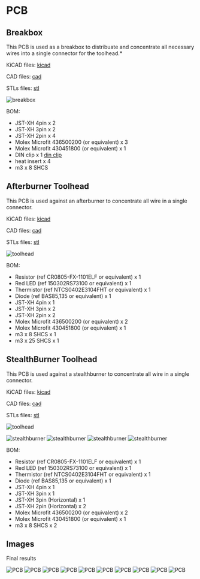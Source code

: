 # PCB

## Breakbox

This PCB is used as a breakbox to distribuate and concentrate all necessary wires into a single connector for the toolhead.*

KiCAD files: [kicad](./KiCad/breakbox/)

CAD files: [cad](./CAD/breakbox/)

STLs files: [stl](./STL/breakbox/)

![breakbox](./Images/breakbox_pcb.png)

BOM:
- JST-XH 4pin x 2
- JST-XH 3pin x 2
- JST-XH 2pin x 4
- Molex Microfit 436500200 (or equivalent) x 3
- Molex Microfit 430451800 (or equivalent) x 1
- DIN clip x 1 [din clip](https://github.com/VoronDesign/Voron-2/blob/Voron2.4/STLs/Electronics_Bay/pcb_din_clip_x3.stl)
- heat insert x 4
- m3 x 8 SHCS

## Afterburner Toolhead

This PCB is used against an afterburner to concentrate all wire in a single connector.

KiCAD files: [kicad](./KiCad/toolhead/vanilla_afterburner/)

CAD files: [cad](./CAD/toolhead/vanilla_afterburner/)

STLs files: [stl](./STL/toolhead/vanilla_afterburner/)

![toolhead](./Images/toolhead_afterburner_pcb.png)

BOM:
- Resistor (ref CR0805-FX-1101ELF or equivalent) x 1
- Red LED (ref 150302RS73100 or equivalent) x 1
- Thermistor (ref NTCS0402E3104FHT or equivalent) x 1
- Diode (ref BAS85,135 or equivalent) x 1
- JST-XH 4pin x 1
- JST-XH 3pin x 2
- JST-XH 2pin x 2
- Molex Microfit 436500200 (or equivalent) x 2
- Molex Microfit 430451800 (or equivalent) x 1
- m3 x 8 SHCS x 1
- m3 x 25 SHCS x 1

## StealthBurner Toolhead

This PCB is used against a stealthburner to concentrate all wire in a single connector.

KiCAD files: [kicad](./KiCad/toolhead/stealthburner/one_pcb/)

CAD files: [cad](./CAD/toolhead/stealthburner/)

STLs files: [stl](./STL/toolhead/stealthburner/)

![toolhead](./Images/toolhead_stealthburner_pcb.png)

![stealthburner](./Images/stealthburner_02.jpg)
![stealthburner](./Images/stealthburner_05.jpg)
![stealthburner](./Images/stealthburner_06.jpg)
![stealthburner](./Images/stealthburner_08.jpg)


BOM:
- Resistor (ref CR0805-FX-1101ELF or equivalent) x 1
- Red LED (ref 150302RS73100 or equivalent) x 1
- Thermistor (ref NTCS0402E3104FHT or equivalent) x 1
- Diode (ref BAS85,135 or equivalent) x 1
- JST-XH 4pin x 1
- JST-XH 3pin x 1
- JST-XH 3pin (Horizontal) x 1
- JST-XH 2pin (Horizontal) x 2
- Molex Microfit 436500200 (or equivalent) x 2
- Molex Microfit 430451800 (or equivalent) x 1
- m3 x 8 SHCS x 2

## Images

Final results

![PCB](./Images/both_pcbs.jpg)
![PCB](./Images/preview_01.png)
![PCB](./Images/preview_02.png)
![PCB](./Images/preview_03.png)
![PCB](./Images/preview_04.png)
![PCB](./Images/preview_05.png)
![PCB](./Images/preview_06.png)
![PCB](./Images/preview_07.png)
![PCB](./Images/preview_08.png)
![PCB](./Images/preview_09.png)
